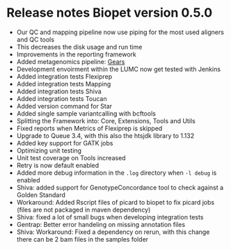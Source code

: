 # Release notes Biopet version 0.5.0

* Our QC and mapping pipeline now use piping for the most used aligners and QC tools
 * This decreases the disk usage and run time
* Improvements in the reporting framework
* Added metagenomics pipeline: [Gears](../pipelines/gears.md)
* Development envoirment within the LUMC now get tested with Jenkins
 * Added integration tests Flexiprep
 * Added integration tests Mapping
 * Added integration tests Shiva
 * Added integration tests Toucan
* Added version command for Star
* Added single sample variantcalling with bcftools
* Splitting the Framework into: Core, Extensions, Tools and Utils
* Fixed reports when Metrics of Flexiprep is skipped
* Upgrade to Queue 3.4, with this also the htsjdk library to 1.132
* Added key support for GATK jobs
* Optimizing unit testing
* Unit test coverage on Tools increased
* Retry is now default enabled
* Added more debug information in the `.log` directory when `-l debug` is enabled
* Shiva: added support for GenotypeConcordance tool to check against a Golden Standard
* Workaround: Added Rscript files of picard to biopet to fix picard jobs (files are not packaged in maven dependency)
* Shiva: fixed a lot of small bugs when developing integration tests
* Gentrap: Better error handeling on missing annotation files
* Shiva: Workaround: Fixed a dependency on rerun, with this change there can be 2 bam files in the samples folder
